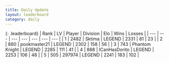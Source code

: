 ```yaml
---
title: Daily Update
layout: leaderboard
category: daily
---
```


{: .leaderboard}
| Rank | LV | Player | Division | Elo | Wins | Losses |
| --- | --- | --- | --- | --- | --- | --- |
| <span data-change="0">1</span> | 2482 | <span title="ID: 353063">Sktima</span> | LEGEND | <span data-change="31">2331</span> | <span data-change="10">81</span> | <span data-change="1">23</span> |
| <span data-change="0">2</span> | 880 | <span title="ID: 652474">pookmaster21</span> | LEGEND | <span data-change="25">2302</span> | <span data-change="6">158</span> | <span data-change="0">56</span> |
| <span data-change="1">3</span> | 743 | <span title="ID: 742939">Phantom Knight</span> | LEGEND | <span data-change="40">2285</span> | <span data-change="12">111</span> | <span data-change="1">41</span> |
| <span data-change="2">4</span> | 888 | <span title="ID: 415713">ICanHasDorito</span> | LEGEND | <span data-change="25">2253</span> | <span data-change="3">106</span> | <span data-change="0">48</span> |
| <span data-change="-2">5</span> | 505 | <span title="ID: 544038">297974</span> | LEGEND | <span data-change="-11">2241</span> | <span data-change="4">183</span> | <span data-change="3">102</span> |